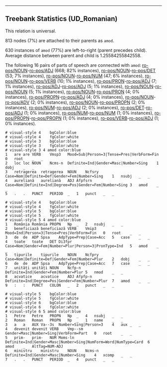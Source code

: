 

--------------------------------------------------------------------------------

## Treebank Statistics (UD_Romanian)

This relation is universal.

813 nodes (7%) are attached to their parents as `amod`.

630 instances of `amod` (77%) are left-to-right (parent precedes child).
Average distance between parent and child is 1.25584255842558.

The following 16 pairs of parts of speech are connected with `amod`: [ro-pos/NOUN]()-[ro-pos/ADJ]() (668; 82% instances), [ro-pos/NOUN]()-[ro-pos/DET]() (53; 7% instances), [ro-pos/NOUN]()-[ro-pos/NUM]() (47; 6% instances), [ro-pos/NOUN]()-[ro-pos/VERB]() (10; 1% instances), [ro-pos/PRON]()-[ro-pos/ADJ]() (7; 1% instances), [ro-pos/ADJ]()-[ro-pos/ADJ]() (5; 1% instances), [ro-pos/NOUN]()-[ro-pos/NOUN]() (5; 1% instances), [ro-pos/NOUN]()-[ro-pos/PRON]() (4; 0% instances), [ro-pos/PROPN]()-[ro-pos/ADJ]() (4; 0% instances), [ro-pos/NOUN]()-[ro-pos/ADV]() (2; 0% instances), [ro-pos/NOUN]()-[ro-pos/PROPN]() (2; 0% instances), [ro-pos/NUM]()-[ro-pos/ADJ]() (2; 0% instances), [ro-pos/DET]()-[ro-pos/ADJ]() (1; 0% instances), [ro-pos/NUM]()-[ro-pos/NUM]() (1; 0% instances), [ro-pos/PROPN]()-[ro-pos/PROPN]() (1; 0% instances), [ro-pos/VERB]()-[ro-pos/ADJ]() (1; 0% instances).


~~~ conllu
# visual-style 4	bgColor:blue
# visual-style 4	fgColor:white
# visual-style 3	bgColor:blue
# visual-style 3	fgColor:white
# visual-style 3 4 amod	color:blue
1	are	are	VERB	Vmsp3	Mood=Sub|Person=3|Tense=Pres|VerbForm=Fin	0	root	_	_
2	loc	loc	NOUN	Ncms-n	Definite=Ind|Gender=Masc|Number=Sing	1	dobj	_	_
3	retragerea	retragerea	NOUN	Ncfsry	Case=Nom|Definite=Def|Gender=Fem|Number=Sing	1	nsubj	_	_
4	aureliană	aureliană	ADJ	Afpfsrn	Case=Nom|Definite=Ind|Degree=Pos|Gender=Fem|Number=Sing	3	amod	_	_
5	.	.	PUNCT	PERIOD	_	1	punct	_	_

~~~


~~~ conllu
# visual-style 4	bgColor:blue
# visual-style 4	fgColor:white
# visual-style 5	bgColor:blue
# visual-style 5	fgColor:white
# visual-style 5 4 amod	color:blue
1	România	România	PROPN	Np	_	2	nsubj	_	_
2	beneficiază	beneficiază	VERB	Vmip3	Mood=Ind|Person=3|Tense=Pres|VerbForm=Fin	0	root	_	_
3	de	de	ADP	Spsa	AdpType=Prep|Case=Acc	5	case	_	_
4	toate	toate	DET	Di3fpr	Case=Nom|Gender=Fem|Number=Plur|Person=3|PronType=Ind	5	amod	_	_
5	tipurile	tipurile	NOUN	Ncfpry	Case=Nom|Definite=Def|Gender=Fem|Number=Plur	2	dobj	_	_
6	de	de	ADP	Spsa	AdpType=Prep|Case=Acc	7	case	_	_
7	unități	unități	NOUN	Ncfp-n	Definite=Ind|Gender=Fem|Number=Plur	5	nmod	_	_
8	acvatice	acvatice	ADJ	Afpfp-n	Definite=Ind|Degree=Pos|Gender=Fem|Number=Plur	7	amod	_	_
9	:	:	PUNCT	COLON	_	2	punct	_	_

~~~


~~~ conllu
# visual-style 5	bgColor:blue
# visual-style 5	fgColor:white
# visual-style 6	bgColor:blue
# visual-style 6	fgColor:white
# visual-style 6 5 amod	color:blue
1	Petre	Petre	PROPN	Np	_	4	nsubj	_	_
2	Roman	Roman	PROPN	Np	_	1	name	_	_
3	a	a	AUX	Va--3s	Number=Sing|Person=3	4	aux	_	_
4	devenit	devenit	VERB	Vmp--sm	Gender=Masc|Number=Sing|VerbForm=Part	0	root	_	_
5	prim-	prim-	NUM	Moms-ln	Definite=Ind|Gender=Masc|Number=Sing|NumForm=Word|NumType=Card	6	amod	_	AltTag=NUM-ADJ
6	ministru	ministru	NOUN	Ncms-n	Definite=Ind|Gender=Masc|Number=Sing	4	xcomp	_	_
7	.	.	PUNCT	PERIOD	_	4	punct	_	_

~~~


